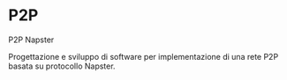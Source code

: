 # P2P
P2P Napster

Progettazione e sviluppo di software per implementazione di una rete P2P basata su protocollo Napster.
